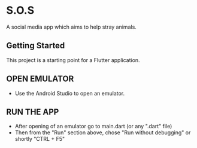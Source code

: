 # S.O.S

A social media app which aims to help stray animals.

## Getting Started

This project is a starting point for a Flutter application.

## OPEN EMULATOR

- Use the Android Studio to open an emulator.

## RUN THE APP

- After opening of an emulator go to main.dart (or any ".dart" file)
- Then from the "Run" section above, chose "Run without debugging" or shortly "CTRL + F5"  
